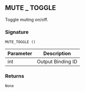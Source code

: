 ## MUTE \_ TOGGLE

Toggle muting on/off.


### Signature

`MUTE_TOGGLE ()`


| Parameter | Description |
| --- | --- |
| int | Output Binding ID |


### Returns

`None`